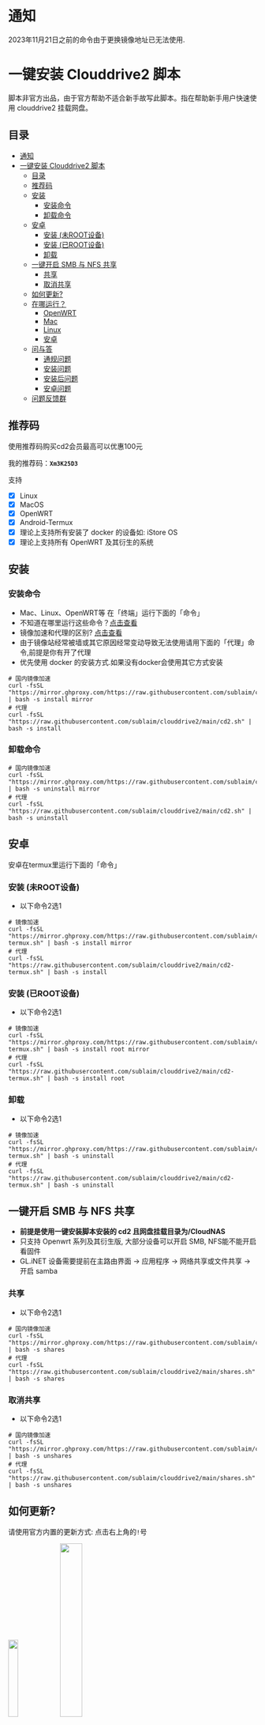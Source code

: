 
# 通知
2023年11月21日之前的命令由于更换镜像地址已无法使用.  

# 一键安装 Clouddrive2 脚本
脚本非官方出品，由于官方帮助不适合新手故写此脚本。指在帮助新手用户快速使用 clouddrive2 挂载网盘。

## 目录
- [通知](#通知)
- [一键安装 Clouddrive2 脚本](#一键安装-clouddrive2-脚本)
  - [目录](#目录)
  - [推荐码](#推荐码)
  - [安装](#安装)
    - [安装命令](#安装命令)
    - [卸载命令](#卸载命令)
  - [安卓](#安卓)
    - [安装 (未ROOT设备)](#安装-未root设备)
    - [安装 (已ROOT设备)](#安装-已root设备)
    - [卸载](#卸载)
  - [一键开启 SMB 与 NFS 共享](#一键开启-smb-与-nfs-共享)
    - [共享](#共享)
    - [取消共享](#取消共享)
  - [如何更新?](#如何更新)
  - [在哪运行？](#在哪运行)
    - [OpenWRT](#openwrt)
    - [Mac](#mac)
    - [Linux](#linux)
    - [安卓](#安卓-1)
  - [问与答](#问与答)
    - [通规问题](#通规问题)
    - [安装问题](#安装问题)
    - [安装后问题](#安装后问题)
    - [安卓问题](#安卓问题)
  - [问题反馈群](#问题反馈群)

## 推荐码
使用推荐码购买cd2会员最高可以优惠100元  

我的推荐码：**`Xm3K25D3`**

支持
- [X] Linux
- [X] MacOS
- [X] OpenWRT
- [X] Android-Termux
- [X] 理论上支持所有安装了 docker 的设备如: iStore OS
- [X] 理论上支持所有 OpenWRT 及其衍生的系统

## 安装
### 安装命令
- Mac、Linux、OpenWRT等 在「终端」运行下面的「命令」  
- 不知道在哪里运行这些命令？[点击查看](#在哪运行)  
- 镜像加速和代理的区别? [点击查看](#通规问题)  
- 由于镜像站经常被墙或其它原因经常变动导致无法使用请用下面的「代理」命令,前提是你有开了代理  
- 优先使用 docker 的安装方式.如果没有docker会使用其它方式安装  

```shell
# 国内镜像加速
curl -fsSL "https://mirror.ghproxy.com/https://raw.githubusercontent.com/sublaim/clouddrive2/main/cd2.sh" | bash -s install mirror
# 代理
curl -fsSL "https://raw.githubusercontent.com/sublaim/clouddrive2/main/cd2.sh" | bash -s install
```

### 卸载命令
```shell
# 国内镜像加速
curl -fsSL "https://mirror.ghproxy.com/https://raw.githubusercontent.com/sublaim/clouddrive2/main/cd2.sh" | bash -s uninstall mirror
# 代理
curl -fsSL "https://raw.githubusercontent.com/sublaim/clouddrive2/main/cd2.sh" | bash -s uninstall
```

## 安卓
安卓在termux里运行下面的「命令」  

### 安装 (未ROOT设备)
- 以下命令2选1  
```shell
# 镜像加速
curl -fsSL "https://mirror.ghproxy.com/https://raw.githubusercontent.com/sublaim/clouddrive2/main/cd2-termux.sh" | bash -s install mirror
# 代理
curl -fsSL "https://raw.githubusercontent.com/sublaim/clouddrive2/main/cd2-termux.sh" | bash -s install
```

### 安装 (已ROOT设备)
- 以下命令2选1  
```shell
# 镜像加速
curl -fsSL "https://mirror.ghproxy.com/https://raw.githubusercontent.com/sublaim/clouddrive2/main/cd2-termux.sh" | bash -s install root mirror
# 代理
curl -fsSL "https://raw.githubusercontent.com/sublaim/clouddrive2/main/cd2-termux.sh" | bash -s install root
```

### 卸载
- 以下命令2选1  
```shell
# 镜像加速
curl -fsSL "https://mirror.ghproxy.com/https://raw.githubusercontent.com/sublaim/clouddrive2/main/cd2-termux.sh" | bash -s uninstall
# 代理
curl -fsSL "https://raw.githubusercontent.com/sublaim/clouddrive2/main/cd2-termux.sh" | bash -s uninstall
```

## 一键开启 SMB 与 NFS 共享
- **前提是使用一键安装脚本安装的 cd2 且网盘挂载目录为/CloudNAS**  
- 只支持 Openwrt 系列及其衍生版, 大部分设备可以开启 SMB, NFS能不能开启看固件  
- GL.iNET 设备需要提前在主路由界面 -> 应用程序 -> 网络共享或文件共享 -> 开启 samba  

### 共享
- 以下命令2选1  
```shell
# 国内镜像加速
curl -fsSL "https://mirror.ghproxy.com/https://raw.githubusercontent.com/sublaim/clouddrive2/main/shares.sh" | bash -s shares
# 代理
curl -fsSL "https://raw.githubusercontent.com/sublaim/clouddrive2/main/shares.sh" | bash -s shares
```

### 取消共享
- 以下命令2选1  
```shell
# 国内镜像加速
curl -fsSL "https://mirror.ghproxy.com/https://raw.githubusercontent.com/sublaim/clouddrive2/main/shares.sh" | bash -s unshares
# 代理
curl -fsSL "https://raw.githubusercontent.com/sublaim/clouddrive2/main/shares.sh" | bash -s unshares
```


## 如何更新?
请使用官方内置的更新方式: 点击右上角的`!`号

<img src="./images/update1.png" width="20%">

<img src="./images/update2.png" width="30%">

## 在哪运行？
### OpenWRT
在左侧菜单里一般有「终端」或「TTYD 终端」，登录用户名一般为root，密码为你的OP密码。  
如果没有, 请使用 ssh 连接.

<img src="./images/op1.png" width="50%">

<img src="./images/op2.png" width="50%">

### Mac
打开「启动器」在上面的「搜索框」搜索「终端」或「terminal」  

第1步  

<img src="./images/mac1.png" width="30%">   
第2步  

<img src="./images/mac2.png" width="70%">   

### Linux
Linux 桌面环境下的「终端」名称不同, 可自行查找

### 安卓
打开「Termux」输入命令

<img src="./images/termux.png" width="20%">


## 问与答
这里解决的问题主要来源于群友的反馈

### 通规问题
***国内镜像加速和代理有什么区别？***  
> 镜像加速优点是不使用代理工具可以运行. 缺点是镜像加速地址经常失效导致命令经常变动.  
> 代理优点是命令不会变动. 代理缺点是国内无法直接使用需要改hosts或其它代理的方式才能运行.  

***cd2安装在了哪里? ***  
> docker默认挂载点在 /CloudNAS  
> 安卓默认安装在/data/data/com.termux/files/home/clouddrive/  
> 其它平台默认安装在 /opt/clouddrive/  

***怎么修改默认的SMB密码?***  
> smbpasswd -a root  

### 安装问题  
***-ash: bash: not found***  
***curl: (23) Failure writing output to destination***  
> 多出现在 GL.iNet 上的 MTxxxx设备上.  
> 使用 opkg install bash 安装bash即可  

***curl: (35) Recv failure: Connection reset by peer***  
> 重启「终端」  

***docker: Error response from daemon: path /CloudAS is mounted on/ but it is nota shared mount.***  
> 把 `mount --make-shared /` 插入到「启动项」->「本地启动脚本」中的 'exit 0' 之前  

### 安装后问题
***IO Error find fusermount binary failed CannotFindBinaryPath***  
> FUSE3缺失  
> OP使用opkg update && opkg install fuse3-utils libfuse3-3 安装.  
> Linux因各发行版不同自行安装  

***IO error fusemount run failed***  
> ls /dev/fuse | grep fuse 如果没有没输出则是缺少fuse模块  

***登录一直提示连接超时***  
> 用「卸载命令」再重装

***为何挂载后 Emby/Jellyfin 看不到这个挂载目录***  
> 在 Emby/Jellyfin 的 docker run 命令中加入 -v /CloudNAS:/CloudNAS 即可将目录挂载到 Emby/Jellyfin 容器   

***怎么修改为只有指定设备才能访问 NFS 分享的文件(默认不限制)***  
> 在`/etc/config/nfs`文件中把`*`替换为指定设备的IP  

### 安卓问题
***为什么 termux 无法挂载网盘到本地？***  
> 非Root用户无法挂载。

***非 root 设备可以用 root 命令吗？***  
> 不可以，用了会无法启动。

## 问题反馈群
- QQ讨论群: 943950333 ，加群链接：[点击加入](https://qm.qq.com/q/EroEmk0kkq "交流反馈")  

<img src="./images/QRcode.png" width="20%">
